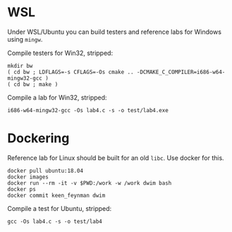 # WSL

Under WSL/Ubuntu you can build testers and reference labs for Windows
using `mingw`.

Compile testers for Win32, stripped:
```
mkdir bw
( cd bw ; LDFLAGS=-s CFLAGS=-Os cmake .. -DCMAKE_C_COMPILER=i686-w64-mingw32-gcc )
( cd bw ; make )
```

Compile a lab for Win32, stripped:
```
i686-w64-mingw32-gcc -Os lab4.c -s -o test/lab4.exe
```

# Dockering

Reference lab for Linux should be built for an old `libc`.
Use docker for this.

```
docker pull ubuntu:18.04
docker images
docker run --rm -it -v $PWD:/work -w /work dwim bash
docker ps
docker commit keen_feynman dwim
```
Compile a test for Ubuntu, stripped:
```
gcc -Os lab4.c -s -o test/lab4
```
